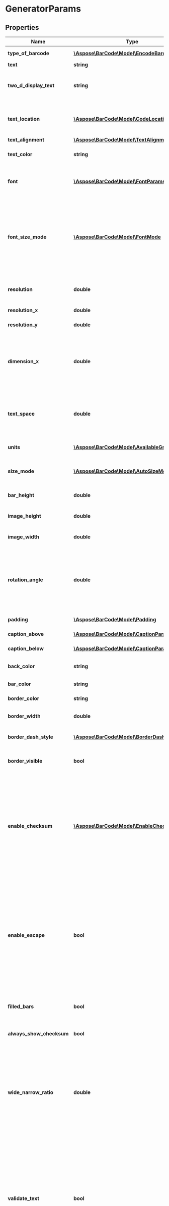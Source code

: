 # GeneratorParams

## Properties
Name | Type | Description | Notes
------------ | ------------- | ------------- | -------------
**type_of_barcode** | [**\Aspose\BarCode\Model\EncodeBarcodeType**](EncodeBarcodeType.md) | Type of barcode to generate. | 
**text** | **string** | Text to encode. | 
**two_d_display_text** | **string** | Text that will be displayed instead of codetext in 2D barcodes. Used for: Aztec, Pdf417, DataMatrix, QR, MaxiCode, DotCode | [optional] 
**text_location** | [**\Aspose\BarCode\Model\CodeLocation**](CodeLocation.md) | Specify the displaying Text Location, set to CodeLocation.None to hide CodeText. Default value: CodeLocation.Below. | [optional] 
**text_alignment** | [**\Aspose\BarCode\Model\TextAlignment**](TextAlignment.md) | Text alignment. | [optional] 
**text_color** | **string** | Specify the displaying CodeText&#39;s Color. Default value: Color.Black. | [optional] 
**font** | [**\Aspose\BarCode\Model\FontParams**](FontParams.md) | Specify the displaying Text&#39;s font. Default value: Arial 5pt regular. Ignored if FontSizeMode is set to FontSizeMode.Auto. | [optional] 
**font_size_mode** | [**\Aspose\BarCode\Model\FontMode**](FontMode.md) | Specify FontSizeMode. If FontSizeMode is set to Auto, font size will be calculated automatically based on xDimension value. It is recommended to use FontSizeMode.Auto especially in AutoSizeMode.Nearest or AutoSizeMode.Interpolation. Default value: FontSizeMode.Auto. | [optional] 
**resolution** | **double** | Resolution of the BarCode image. One value for both dimensions. Default value: 96 dpi. | [optional] 
**resolution_x** | **double** | DEPRECATED: Use &#39;Resolution&#39; instead. | [optional] 
**resolution_y** | **double** | DEPRECATED: Use &#39;Resolution&#39; instead. | [optional] 
**dimension_x** | **double** | The smallest width of the unit of BarCode bars or spaces. Increase this will increase the whole barcode image width. Ignored if AutoSizeMode property is set to AutoSizeMode.Nearest or AutoSizeMode.Interpolation. | [optional] 
**text_space** | **double** | Space between the CodeText and the BarCode in Unit value. Default value: 2pt. Ignored for EAN8, EAN13, UPCE, UPCA, ISBN, ISMN, ISSN, UpcaGs1DatabarCoupon. | [optional] 
**units** | [**\Aspose\BarCode\Model\AvailableGraphicsUnit**](AvailableGraphicsUnit.md) | Common Units for all measuring in query. Default units: pixel. | [optional] 
**size_mode** | [**\Aspose\BarCode\Model\AutoSizeMode**](AutoSizeMode.md) | Specifies the different types of automatic sizing modes. Default value: AutoSizeMode.None. | [optional] 
**bar_height** | **double** | Height of the barcode in given units. Default units: pixel. | [optional] 
**image_height** | **double** | Height of the barcode image in given units. Default units: pixel. | [optional] 
**image_width** | **double** | Width of the barcode image in given units. Default units: pixel. | [optional] 
**rotation_angle** | **double** | BarCode image rotation angle, measured in degree, e.g. RotationAngle &#x3D; 0 or RotationAngle &#x3D; 360 means no rotation. If RotationAngle NOT equal to 90, 180, 270 or 0, it may increase the difficulty for the scanner to read the image. Default value: 0. | [optional] 
**padding** | [**\Aspose\BarCode\Model\Padding**](Padding.md) | Barcode paddings. Default value: 5pt 5pt 5pt 5pt. | [optional] 
**caption_above** | [**\Aspose\BarCode\Model\CaptionParams**](CaptionParams.md) | Additional caption above barcode. | [optional] 
**caption_below** | [**\Aspose\BarCode\Model\CaptionParams**](CaptionParams.md) | Additional caption below barcode. | [optional] 
**back_color** | **string** | Background color of the barcode image. Default value: Color.White. | [optional] 
**bar_color** | **string** | Bars color. Default value: Color.Black. | [optional] 
**border_color** | **string** | Border color. Default value: Color.Black. | [optional] 
**border_width** | **double** | Border width. Default value: 0. Ignored if Visible is set to false. | [optional] 
**border_dash_style** | [**\Aspose\BarCode\Model\BorderDashStyle**](BorderDashStyle.md) | Border dash style. Default value: BorderDashStyle.Solid. | [optional] 
**border_visible** | **bool** | Border visibility. If false than parameter Width is always ignored (0). Default value: false. | [optional] 
**enable_checksum** | [**\Aspose\BarCode\Model\EnableChecksum**](EnableChecksum.md) | Enable checksum during generation 1D barcodes. Default is treated as Yes for symbology which must contain checksum, as No where checksum only possible. Checksum is possible: Code39 Standard/Extended, Standard2of5, Interleaved2of5, Matrix2of5, ItalianPost25, DeutschePostIdentcode, DeutschePostLeitcode, VIN, Codabar Checksum always used: Rest symbology | [optional] 
**enable_escape** | **bool** | Indicates whether explains the character \&quot;\\\&quot; as an escape character in CodeText property. Used for Pdf417, DataMatrix, Code128 only If the EnableEscape is true, \&quot;\\\&quot; will be explained as a special escape character. Otherwise, \&quot;\\\&quot; acts as normal characters. Aspose.BarCode supports input decimal ascii code and mnemonic for ASCII control-code characters. For example, \\013 and \\\\CR stands for CR. | [optional] 
**filled_bars** | **bool** | Value indicating whether bars are filled. Only for 1D barcodes. Default value: true. | [optional] 
**always_show_checksum** | **bool** | Always display checksum digit in the human readable text for Code128 and GS1Code128 barcodes. | [optional] 
**wide_narrow_ratio** | **double** | Wide bars to Narrow bars ratio. Default value: 3, that is, wide bars are 3 times as wide as narrow bars. Used for ITF, PZN, PharmaCode, Standard2of5, Interleaved2of5, Matrix2of5, ItalianPost25, IATA2of5, VIN, DeutschePost, OPC, Code32, DataLogic2of5, PatchCode, Code39Extended, Code39Standard | [optional] 
**validate_text** | **bool** | Only for 1D barcodes. If codetext is incorrect and value set to true - exception will be thrown. Otherwise codetext will be corrected to match barcode&#39;s specification. Exception always will be thrown for: Databar symbology if codetext is incorrect. Exception always will not be thrown for: AustraliaPost, SingaporePost, Code39Extended, Code93Extended, Code16K, Code128 symbology if codetext is incorrect. | [optional] 
**supplement_data** | **string** | Supplement parameters. Used for Interleaved2of5, Standard2of5, EAN13, EAN8, UPCA, UPCE, ISBN, ISSN, ISMN. | [optional] 
**supplement_space** | **double** | Space between main the BarCode and supplement BarCode. | [optional] 
**australian_post** | [**\Aspose\BarCode\Model\AustralianPostParams**](AustralianPostParams.md) | AustralianPost params. | [optional] 
**aztec** | [**\Aspose\BarCode\Model\AztecParams**](AztecParams.md) | Aztec params. | [optional] 
**codabar** | [**\Aspose\BarCode\Model\CodabarParams**](CodabarParams.md) | Codabar params. | [optional] 
**codablock** | [**\Aspose\BarCode\Model\CodablockParams**](CodablockParams.md) | Codablock params. | [optional] 
**code16_k** | [**\Aspose\BarCode\Model\Code16KParams**](Code16KParams.md) | Code16K params. | [optional] 
**coupon** | [**\Aspose\BarCode\Model\CouponParams**](CouponParams.md) | Coupon params. | [optional] 
**data_bar** | [**\Aspose\BarCode\Model\DataBarParams**](DataBarParams.md) | DataBar params. | [optional] 
**data_matrix** | [**\Aspose\BarCode\Model\DataMatrixParams**](DataMatrixParams.md) | DataMatrix params. | [optional] 
**dot_code** | [**\Aspose\BarCode\Model\DotCodeParams**](DotCodeParams.md) | DotCode params. | [optional] 
**itf** | [**\Aspose\BarCode\Model\ITFParams**](ITFParams.md) | ITF params. | [optional] 
**maxi_code** | [**\Aspose\BarCode\Model\MaxiCodeParams**](MaxiCodeParams.md) | MaxiCode params. | [optional] 
**pdf417** | [**\Aspose\BarCode\Model\Pdf417Params**](Pdf417Params.md) | Pdf417 params. | [optional] 
**postal** | [**\Aspose\BarCode\Model\PostalParams**](PostalParams.md) | Postal params. | [optional] 
**qr** | [**\Aspose\BarCode\Model\QrParams**](QrParams.md) | QR params. | [optional] 
**patch_code** | [**\Aspose\BarCode\Model\PatchCodeParams**](PatchCodeParams.md) | PatchCode params. | [optional] 

[[Back to Model list]](../../README.md#documentation-for-models) [[Back to API list]](../../README.md#documentation-for-api-endpoints) [[Back to README]](../../README.md)


